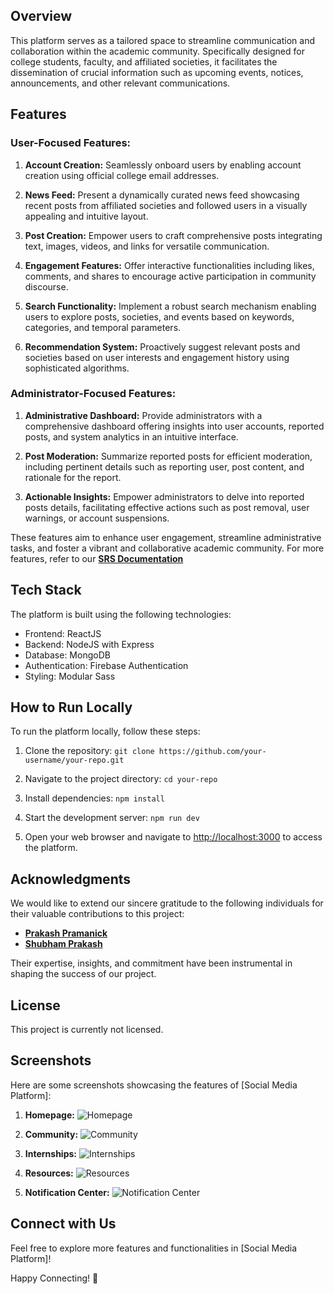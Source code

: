 ## Overview

This platform serves as a tailored space to streamline communication and collaboration within the academic community. Specifically designed for college students, faculty, and affiliated societies, it facilitates the dissemination of crucial information such as upcoming events, notices, announcements, and other relevant communications.

## Features

### User-Focused Features:

1. **Account Creation:** Seamlessly onboard users by enabling account creation using official college email addresses.
  
2. **News Feed:** Present a dynamically curated news feed showcasing recent posts from affiliated societies and followed users in a visually appealing and intuitive layout.
  
3. **Post Creation:** Empower users to craft comprehensive posts integrating text, images, videos, and links for versatile communication.
  
4. **Engagement Features:** Offer interactive functionalities including likes, comments, and shares to encourage active participation in community discourse.
  
5. **Search Functionality:** Implement a robust search mechanism enabling users to explore posts, societies, and events based on keywords, categories, and temporal parameters.
  
6. **Recommendation System:** Proactively suggest relevant posts and societies based on user interests and engagement history using sophisticated algorithms.

### Administrator-Focused Features:

1. **Administrative Dashboard:** Provide administrators with a comprehensive dashboard offering insights into user accounts, reported posts, and system analytics in an intuitive interface.
  
2. **Post Moderation:** Summarize reported posts for efficient moderation, including pertinent details such as reporting user, post content, and rationale for the report.
  
3. **Actionable Insights:** Empower administrators to delve into reported posts details, facilitating effective actions such as post removal, user warnings, or account suspensions.

These features aim to enhance user engagement, streamline administrative tasks, and foster a vibrant and collaborative academic community.
For more features, refer to our **[SRS Documentation](https://docs.google.com/document/d/1_RNNwUKHba_-IL5_A86L3PYQ1546jdew2NcXapZSYRQ/edit?usp=sharing)**

## Tech Stack

The platform is built using the following technologies:
- Frontend: ReactJS
- Backend: NodeJS with Express
- Database: MongoDB
- Authentication: Firebase Authentication
- Styling: Modular Sass

## How to Run Locally

To run the platform locally, follow these steps:

1. Clone the repository:
`git clone https://github.com/your-username/your-repo.git`

2. Navigate to the project directory:
`cd your-repo`

3. Install dependencies:
`npm install`

4. Start the development server:
`npm run dev`

5. Open your web browser and navigate to [http://localhost:3000](http://localhost:3000) to access the platform.

## Acknowledgments

We would like to extend our sincere gratitude to the following individuals for their valuable contributions to this project:

- **[Prakash Pramanick](https://github.com/prakash2003pramanick)**
- **[Shubham Prakash](https://github.com/ShubhamPrakash26)**

Their expertise, insights, and commitment have been instrumental in shaping the success of our project.

## License

This project is currently not licensed.

## Screenshots

Here are some screenshots showcasing the features of [Social Media Platform]:

1. **Homepage:**
![Homepage](screenshots/homepage.png)

2. **Community:**
![Community](screenshots/profile.png)

3. **Internships:**
![Internships](screenshots/create_post.png)

5. **Resources:**
![Resources](screenshots/create_post.png)

6. **Notification Center:**
![Notification Center](screenshots/notifications.png)

## Connect with Us

Feel free to explore more features and functionalities in [Social Media Platform]!

Happy Connecting! 🚀
